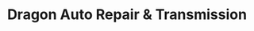 ---
title: "Dragon Auto Repair & Transmission"
url: /seattle/dragon-auto-repair-and-transmission/
shop: car repair
---